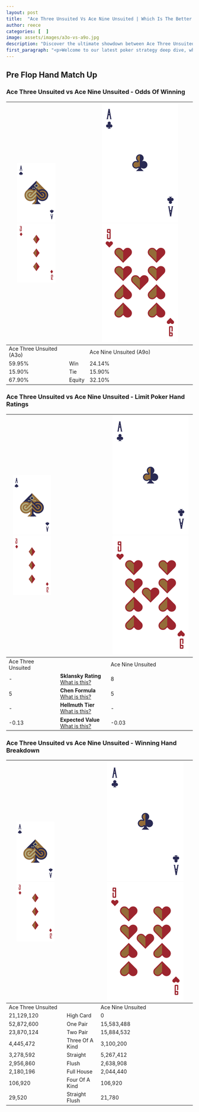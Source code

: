 ```yaml
---
layout: post
title:  "Ace Three Unsuited Vs Ace Nine Unsuited | Which Is The Better Hand In Poker? A Complete Guide"
author: reece
categories: [  ]
image: assets/images/a3o-vs-a9o.jpg
description: "Discover the ultimate showdown between Ace Three Unsuited and Ace Nine Unsuited in poker! Uncover the odds, strategies, and scenarios where one hand triumphs over the other. Get ready to up your poker game with this thrilling analysis."
first_paragraph: "<p>Welcome to our latest poker strategy deep dive, where we're pitting two distinct hands against each other in a high-stakes showdown: Ace Three Unsuited vs Ace Nine Unsuited.</p><p>In the dynamic world of poker, every decision counts, and knowing which hand holds the upper hand is key to your success at the table.</p><p>In this article, we'll dissect these two hands, explore the scenarios where one dominates the other, and equip you with the knowledge to make strategic choices that can tip the odds in your favor.</p><p>Get ready to unravel the intriguing dynamics of these poker hands and elevate your game to new heights.</p>"
---
```




[comment]: # (sp0)

## Pre Flop Hand Match Up

<div class="table hand-ratings" markdown="1"> 



### Ace Three Unsuited vs Ace Nine Unsuited - Odds Of Winning


    
| ![image info](assets/images/hand1/A.png) ![image info](assets/images/hand1/3o.png) |  | ![image info](assets/images/hand2/A.png) ![image info](assets/images/hand2/9o.png) |
| -------- | -------- | -------- |
| Ace Three Unsuited (A3o) |  | Ace Nine Unsuited (A9o) |
| 59.95% | Win | 24.14% |
| 15.90% | Tie | 15.90% |
| 67.90% | Equity | 32.10% |




[comment]: # (sp1)



### Ace Three Unsuited vs Ace Nine Unsuited - Limit Poker Hand Ratings


    
| ![image info](assets/images/hand1/A.png) ![image info](assets/images/hand1/3o.png) |  | ![image info](assets/images/hand2/A.png) ![image info](assets/images/hand2/9o.png) |
| -------- | -------- | -------- |
| Ace Three Unsuited |  | Ace Nine Unsuited |
| - | **Sklansky Rating** [What is this?](/sklansky-rating-explained) | 8 |
| 5 | **Chen Formula** [What is this?](/chen-formula-explained) | 5 |
| - | **Hellmuth Tier** [What is this?](/Hellmuth-tier-explained) | - |
| -0.13 | **Expected Value** [What is this?](/expected-value-explained) | -0.03 |




[comment]: # (sp2)



### Ace Three Unsuited vs Ace Nine Unsuited - Winning Hand Breakdown


    
| ![image info](assets/images/hand1/A.png) ![image info](assets/images/hand1/3o.png) |  | ![image info](assets/images/hand2/A.png) ![image info](assets/images/hand2/9o.png) |
| -------- | -------- | -------- |
| Ace Three Unsuited |  | Ace Nine Unsuited |
| 21,129,120 | High Card | 0 |
| 52,872,600 | One Pair | 15,583,488 |
| 23,870,124 | Two Pair | 15,884,532 |
| 4,445,472 | Three Of A Kind | 3,100,200 |
| 3,278,592 | Straight | 5,267,412 |
| 2,956,860 | Flush | 2,638,908 |
| 2,180,196 | Full House | 2,044,440 |
| 106,920 | Four Of A Kind | 106,920 |
| 29,520 | Straight Flush | 21,780 |




[comment]: # (sp3)



</div>

[comment]: # (sp4)



[comment]: # (sp5)

